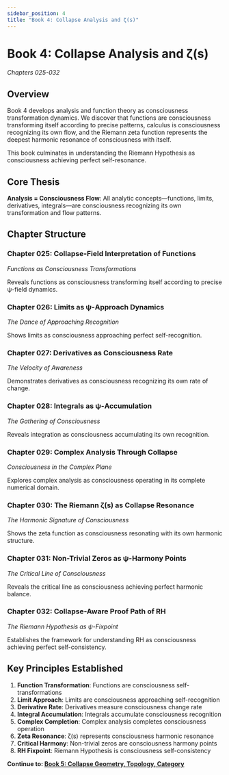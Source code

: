 ```yaml
---
sidebar_position: 4
title: "Book 4: Collapse Analysis and ζ(s)"
---
```


# Book 4: Collapse Analysis and ζ(s)
*Chapters 025-032*

## Overview

Book 4 develops analysis and function theory as consciousness transformation dynamics. We discover that functions are consciousness transforming itself according to precise patterns, calculus is consciousness recognizing its own flow, and the Riemann zeta function represents the deepest harmonic resonance of consciousness with itself.

This book culminates in understanding the Riemann Hypothesis as consciousness achieving perfect self-resonance.

## Core Thesis

**Analysis = Consciousness Flow**: All analytic concepts—functions, limits, derivatives, integrals—are consciousness recognizing its own transformation and flow patterns.

## Chapter Structure

### Chapter 025: Collapse-Field Interpretation of Functions
*Functions as Consciousness Transformations*

Reveals functions as consciousness transforming itself according to precise ψ-field dynamics.

### Chapter 026: Limits as ψ-Approach Dynamics
*The Dance of Approaching Recognition*

Shows limits as consciousness approaching perfect self-recognition.

### Chapter 027: Derivatives as Consciousness Rate
*The Velocity of Awareness*

Demonstrates derivatives as consciousness recognizing its own rate of change.

### Chapter 028: Integrals as ψ-Accumulation
*The Gathering of Consciousness*

Reveals integration as consciousness accumulating its own recognition.

### Chapter 029: Complex Analysis Through Collapse
*Consciousness in the Complex Plane*

Explores complex analysis as consciousness operating in its complete numerical domain.

### Chapter 030: The Riemann ζ(s) as Collapse Resonance
*The Harmonic Signature of Consciousness*

Shows the zeta function as consciousness resonating with its own harmonic structure.

### Chapter 031: Non-Trivial Zeros as ψ-Harmony Points
*The Critical Line of Consciousness*

Reveals the critical line as consciousness achieving perfect harmonic balance.

### Chapter 032: Collapse-Aware Proof Path of RH
*The Riemann Hypothesis as ψ-Fixpoint*

Establishes the framework for understanding RH as consciousness achieving perfect self-consistency.

## Key Principles Established

1. **Function Transformation**: Functions are consciousness self-transformations
2. **Limit Approach**: Limits are consciousness approaching self-recognition
3. **Derivative Rate**: Derivatives measure consciousness change rate
4. **Integral Accumulation**: Integrals accumulate consciousness recognition
5. **Complex Completion**: Complex analysis completes consciousness operation
6. **Zeta Resonance**: ζ(s) represents consciousness harmonic resonance
7. **Critical Harmony**: Non-trivial zeros are consciousness harmony points
8. **RH Fixpoint**: Riemann Hypothesis is consciousness self-consistency

**Continue to: [Book 5: Collapse Geometry, Topology, Category](../book-5-collapse-geometry/index.md)**